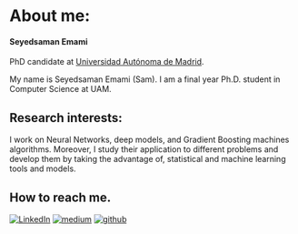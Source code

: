# About me:

#### Seyedsaman Emami

PhD candidate at [Universidad Autónoma de Madrid](https://www.uam.es/uam/en/inicio).

My name is Seyedsaman Emami (Sam). I am a final year Ph.D. student in Computer Science at UAM.

## Research interests:
I work on Neural Networks, deep models, and Gradient Boosting machines algorithms. Moreover, I study their application to different problems and develop them by taking the advantage of, statistical and machine learning tools and models.

## How to reach me.

<a href="https://www.linkedin.com/in/saman-emami/" target="_blank"><img alt="LinkedIn" src="https://img.shields.io/badge/linkedin-%230077B5.svg?&style=for-the-badge&logo=linkedin&logoColor=white" /></a> <a href="https://medium.com/@samanemami" target="_blank"><img alt="medium" src="https://img.shields.io/badge/medium-%230077B5.svg?&style=for-the-badge&logo=medium&logoColor=black" /></a> <a href="https://github.com/samanemami/" target="_blank"><img alt="github" src="https://img.shields.io/badge/github-%230077B5.svg?&style=for-the-badge&logo=github&logoColor=white" /></a>
